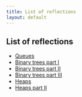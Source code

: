 ```yaml
---
title: List of reflections
layout: default
---
```


## List of reflections

<ul>
<li><a href = "http://tammydoestheneedful.com/ctci/2023/06/08/linked-lists-stacks-queues.html#reflection-on-this-weeks-video">Queues</a></li>
<li><a href = "http://tammydoestheneedful.com/ctci/2023/06/15/trees-binary-search-trees.html#reflection-on-this-weeks-video">Binary trees part I</a></li>
<li><a href = "http://tammydoestheneedful.com/ctci/2023/06/22/tries.html#reflection-on-this-weeks-video">Binary trees part II</a></li>
<li><a href = "http://tammydoestheneedful.com/ctci/2023/06/29/heaps.html#reflection-on-this-weeks-video">Binary trees part III</a></li>
<li><a href = "http://tammydoestheneedful.com/ctci/2023/07/06/heaps2.html#reflection-on-this-weeks-video">Heaps</a></li>
<li><a href = "http://tammydoestheneedful.com/ctci/2023/07/13/heaps3.html#reflection-on-this-weeks-video">Heaps part II</a></li>
</ul>